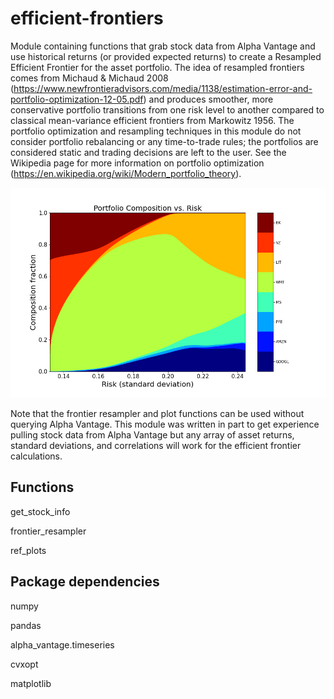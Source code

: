 # efficient-frontiers
Module containing functions that grab stock data from Alpha Vantage
and use historical returns (or provided expected returns) to create
a Resampled Efficient Frontier for the asset portfolio. The idea
of resampled frontiers comes from Michaud & Michaud 2008 (https://www.newfrontieradvisors.com/media/1138/estimation-error-and-portfolio-optimization-12-05.pdf) and produces
smoother, more conservative portfolio transitions from one risk level
to another compared to classical mean-variance efficient frontiers from
Markowitz 1956. The portfolio optimization and resampling techniques in this
module do not consider portfolio rebalancing or any time-to-trade rules; the
portfolios are considered static and trading decisions are left to the user.
See the Wikipedia page for more information on portfolio optimization (https://en.wikipedia.org/wiki/Modern_portfolio_theory).

![My Image](portfolio_compositions.png)

Note that the frontier resampler and plot functions can be used without
querying Alpha Vantage. This module was written in part to get experience
pulling stock data from Alpha Vantage but any array of asset returns,
standard deviations, and correlations will work for the efficient 
frontier calculations. 

Functions
---------
get_stock_info

frontier_resampler

ref_plots
    
Package dependencies
--------------------
numpy

pandas

alpha_vantage.timeseries

cvxopt

matplotlib

